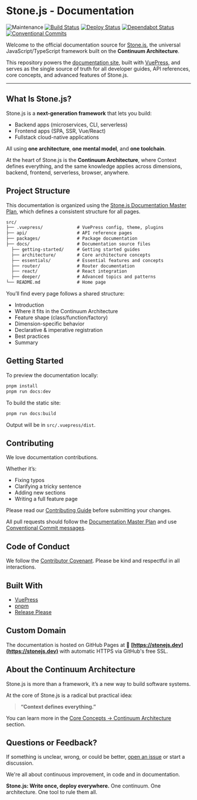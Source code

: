 # Stone.js - Documentation

![Maintenance](https://img.shields.io/maintenance/yes/2025)
[![Build Status](https://github.com/stone-foundation/stone-js-docs/actions/workflows/main.yml/badge.svg)](https://github.com/stone-foundation/stone-js-docs/actions/workflows/main.yml)
[![Deploy Status](https://github.com/stone-foundation/stone-js-docs/actions/workflows/release.yml/badge.svg)](https://github.com/stone-foundation/stone-js-docs/actions/workflows/release.yml)
[![Dependabot Status](https://img.shields.io/badge/Dependabot-enabled-brightgreen.svg)](https://github.com/stone-foundation/stone-js-docs/network/updates)
[![Conventional Commits](https://img.shields.io/badge/Conventional%20Commits-1.0.0-yellow.svg)](https://conventionalcommits.org)

Welcome to the official documentation source for [Stone.js](https://stonejs.dev), the universal JavaScript/TypeScript framework built on the **Continuum Architecture**.

This repository powers the [documentation site](https://stonejs.dev), built with [VuePress](https://vuepress.vuejs.org/), and serves as the single source of truth for all developer guides, API references, core concepts, and advanced features of Stone.js.

---

## What Is Stone.js?

Stone.js is a **next-generation framework** that lets you build:

- Backend apps (microservices, CLI, serverless)
- Frontend apps (SPA, SSR, Vue/React)
- Fullstack cloud-native applications

All using **one architecture**, **one mental model**, and **one toolchain**.

At the heart of Stone.js is the **Continuum Architecture**, where Context defines everything, and the same knowledge applies across dimensions, backend, frontend, serverless, browser, anywhere.

## Project Structure

This documentation is organized using the [Stone.js Documentation Master Plan](https://github.com/stone-foundation/stone-js-docs), which defines a consistent structure for all pages.

```txt
src/
├── .vuepress/             # VuePress config, theme, plugins
├── api/                   # API reference pages
├── packages/              # Package documentation
├── docs/                  # Documentation source files
  ├── getting-started/     # Getting started guides
  ├── architecture/        # Core architecture concepts
  ├── essentials/          # Essential features and concepts
  ├── router/              # Router documentation
  ├── react/               # React integration
  ├── deeper/              # Advanced topics and patterns
└── README.md              # Home page
````

You’ll find every page follows a shared structure:

* Introduction
* Where it fits in the Continuum Architecture
* Feature shape (class/function/factory)
* Dimension-specific behavior
* Declarative & imperative registration
* Best practices
* Summary

## Getting Started

To preview the documentation locally:

```bash
pnpm install
pnpm run docs:dev
```

To build the static site:

```bash
pnpm run docs:build
```

Output will be in `src/.vuepress/dist`.

## Contributing

We love documentation contributions.

Whether it’s:

* Fixing typos
* Clarifying a tricky sentence
* Adding new sections
* Writing a full feature page

Please read our [Contributing Guide](./CONTRIBUTING.md) before submitting your changes.

All pull requests should follow the [Documentation Master Plan](https://github.com/stone-foundation/stone-js-docs) and use [Conventional Commit messages](https://www.conventionalcommits.org/).

## Code of Conduct

We follow the [Contributor Covenant](./CODE_OF_CONDUCT.md).
Please be kind and respectful in all interactions.

## Built With

* [VuePress](https://vuepress.vuejs.org/)
* [pnpm](https://pnpm.io/)
* [Release Please](https://github.com/googleapis/release-please-action)

## Custom Domain

The documentation is hosted on GitHub Pages at
🔗 **[https://stonejs.dev](https://stonejs.dev)**
with automatic HTTPS via GitHub's free SSL.

## About the Continuum Architecture

Stone.js is more than a framework, it’s a new way to build software systems.

At the core of Stone.js is a radical but practical idea:

> **“Context defines everything.”**

You can learn more in the [Core Concepts → Continuum Architecture](./src/docs/architecture/continuum.md) section.

## Questions or Feedback?

If something is unclear, wrong, or could be better, [open an issue](https://github.com/stone-foundation/stone-js-docs/issues) or start a discussion.

We're all about continuous improvement, in code and in documentation.

**Stone.js: Write once, deploy everywhere.**
One continuum. One architecture. One tool to rule them all.
